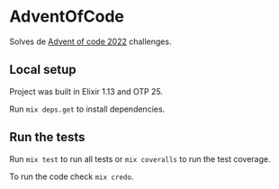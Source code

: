 # AdventOfCode

Solves de [Advent of code 2022](https://adventofcode.com/2022) challenges.

## Local setup

Project was built in Elixir 1.13 and OTP 25.

Run `mix deps.get` to install dependencies.

## Run the tests

Run `mix test` to run all tests or `mix coveralls` to run the test coverage.

To run the code check `mix credo`.
